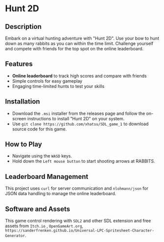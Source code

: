 # Hunt 2D

## Description
Embark on a virtual hunting adventure with "Hunt 2D". Use your bow to hunt down as many rabbits as you can within the time limit. Challenge yourself and compete with friends for the top spot on the online leaderboard.

## Features
- **Online leaderboard** to track high scores and compare with friends
- Simple controls for easy gameplay
- Engaging time-limited hunts to test your skills

## Installation
- Download the `.msi` installer from the releases page and follow the on-screen instructions to install "Hunt 2D" on your system.
- Use `git clone https://github.com/xhatsu/SDL_game_1` to download source code for this game.
## How to Play
- Navigate using the `WASD` keys.
- Hold down the `Left mouse button` to start shooting arrows at RABBITS.

## Leaderboard Management
This project uses `curl` for server communication and `nlohmann/json` for JSON data handling to manage the online leaderboard.
## Software and Assets
This game control rendering with `SDL2` and other SDL extension and free assets from `Itch.io` , `OpenGameArt.org`, `https://sanderfrenken.github.io/Universal-LPC-Spritesheet-Character-Generator`. 
